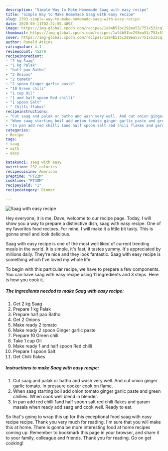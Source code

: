 ```yaml
---
description: "Simple Way to Make Homemade Saag with easy recipe"
title: "Simple Way to Make Homemade Saag with easy recipe"
slug: 2393-simple-way-to-make-homemade-saag-with-easy-recipe
date: 2020-09-11T02:32:55.489Z
image: https://img-global.cpcdn.com/recipes/1a94b51bc298ea53/751x532cq70/saag-with-easy-recipe-recipe-main-photo.jpg
thumbnail: https://img-global.cpcdn.com/recipes/1a94b51bc298ea53/751x532cq70/saag-with-easy-recipe-recipe-main-photo.jpg
cover: https://img-global.cpcdn.com/recipes/1a94b51bc298ea53/751x532cq70/saag-with-easy-recipe-recipe-main-photo.jpg
author: Ronald Atkins
ratingvalue: 4.1
reviewcount: 45279
recipeingredient:
- "2 kg Saag"
- "1 kg Palak"
- "half pao Batho"
- "2 Onions"
- "2 tomato"
- "2 spoon Ginger garlic paste"
- "10 Green chili"
- "1 cup Oil"
- "1 and half spoon Red chilli"
- "1 spoon Salt"
- " Chilli flakes"
recipeinstructions:
- "Cut saag and palak or batho and wash very well. And cut onion ginger garlic tomato. In pressure cooker cook on flame."
- "When saag starting boil add onion tomato ginger garlic paste and green chillies. When cook well blend in blender."
- "In pan add red chilli 1and half spoon salt red chili flakes and garam masala when ready add saag and cook well. Ready to eat."
categories:
- Recipe
tags:
- saag
- with
- easy

katakunci: saag with easy 
nutrition: 232 calories
recipecuisine: American
preptime: "PT22M"
cooktime: "PT30M"
recipeyield: "1"
recipecategory: Dinner

---
```



![Saag with easy recipe](https://img-global.cpcdn.com/recipes/1a94b51bc298ea53/751x532cq70/saag-with-easy-recipe-recipe-main-photo.jpg)

Hey everyone, it is me, Dave, welcome to our recipe page. Today, I will show you a way to prepare a distinctive dish, saag with easy recipe. One of my favorites food recipes. For mine, I will make it a little bit tasty. This is gonna smell and look delicious.



Saag with easy recipe is one of the most well liked of current trending meals in the world. It is simple, it's fast, it tastes yummy. It's appreciated by millions daily. They're nice and they look fantastic. Saag with easy recipe is something which I've loved my whole life.


To begin with this particular recipe, we have to prepare a few components. You can have saag with easy recipe using 11 ingredients and 3 steps. Here is how you cook it.

<!--inarticleads1-->

##### The ingredients needed to make Saag with easy recipe:

1. Get 2 kg Saag
1. Prepare 1 kg Palak
1. Prepare half pao Batho
1. Get 2 Onions
1. Make ready 2 tomato
1. Make ready 2 spoon Ginger garlic paste
1. Prepare 10 Green chili
1. Take 1 cup Oil
1. Make ready 1 and half spoon Red chilli
1. Prepare 1 spoon Salt
1. Get  Chilli flakes




<!--inarticleads2-->

##### Instructions to make Saag with easy recipe:

1. Cut saag and palak or batho and wash very well. And cut onion ginger garlic tomato. In pressure cooker cook on flame.
1. When saag starting boil add onion tomato ginger garlic paste and green chillies. When cook well blend in blender.
1. In pan add red chilli 1and half spoon salt red chili flakes and garam masala when ready add saag and cook well. Ready to eat.




So that's going to wrap this up for this exceptional food saag with easy recipe recipe. Thank you very much for reading. I'm sure that you will make this at home. There is gonna be more interesting food at home recipes coming up. Remember to bookmark this page in your browser, and share it to your family, colleague and friends. Thank you for reading. Go on get cooking!
